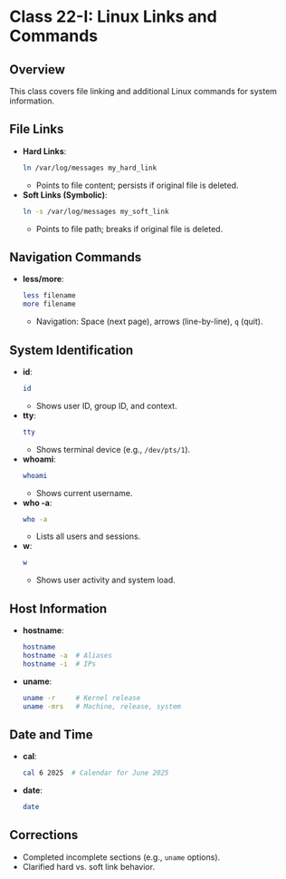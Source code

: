 # Class 22-I: Linux Links and Commands

## Overview
This class covers file linking and additional Linux commands for system information.

## File Links
- **Hard Links**:
  ```bash
  ln /var/log/messages my_hard_link
  ```
  - Points to file content; persists if original file is deleted.
- **Soft Links (Symbolic)**:
  ```bash
  ln -s /var/log/messages my_soft_link
  ```
  - Points to file path; breaks if original file is deleted.

## Navigation Commands
- **less/more**:
  ```bash
  less filename
  more filename
  ```
  - Navigation: Space (next page), arrows (line-by-line), `q` (quit).

## System Identification
- **id**:
  ```bash
  id
  ```
  - Shows user ID, group ID, and context.
- **tty**:
  ```bash
  tty
  ```
  - Shows terminal device (e.g., `/dev/pts/1`).
- **whoami**:
  ```bash
  whoami
  ```
  - Shows current username.
- **who -a**:
  ```bash
  who -a
  ```
  - Lists all users and sessions.
- **w**:
  ```bash
  w
  ```
  - Shows user activity and system load.

## Host Information
- **hostname**:
  ```bash
  hostname
  hostname -a  # Aliases
  hostname -i  # IPs
  ```
- **uname**:
  ```bash
  uname -r     # Kernel release
  uname -mrs   # Machine, release, system
  ```

## Date and Time
- **cal**:
  ```bash
  cal 6 2025  # Calendar for June 2025
  ```
- **date**:
  ```bash
  date
  ```

## Corrections
- Completed incomplete sections (e.g., `uname` options).
- Clarified hard vs. soft link behavior.
